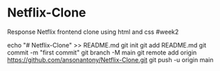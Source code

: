 # Netflix-Clone
Response Netflix frontend clone using html and css
#week2




echo "# Netflix-Clone" >> README.md
  git init
  git add README.md
  git commit -m "first commit"
  git branch -M main
  git remote add origin https://github.com/ansonantony/Netflix-Clone.git
  git push -u origin main
